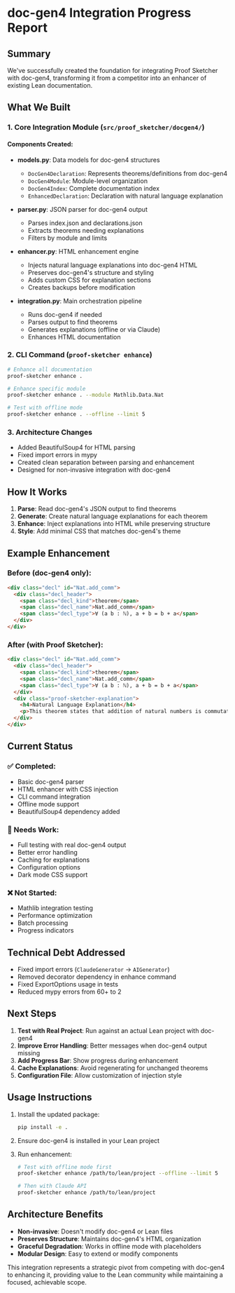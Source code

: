 # doc-gen4 Integration Progress Report

## Summary

We've successfully created the foundation for integrating Proof Sketcher with doc-gen4, transforming it from a competitor into an enhancer of existing Lean documentation.

## What We Built

### 1. Core Integration Module (`src/proof_sketcher/docgen4/`)

#### Components Created:
- **models.py**: Data models for doc-gen4 structures
  - `DocGen4Declaration`: Represents theorems/definitions from doc-gen4
  - `DocGen4Module`: Module-level organization
  - `DocGen4Index`: Complete documentation index
  - `EnhancedDeclaration`: Declaration with natural language explanation

- **parser.py**: JSON parser for doc-gen4 output
  - Parses index.json and declarations.json
  - Extracts theorems needing explanations
  - Filters by module and limits

- **enhancer.py**: HTML enhancement engine
  - Injects natural language explanations into doc-gen4 HTML
  - Preserves doc-gen4's structure and styling
  - Adds custom CSS for explanation sections
  - Creates backups before modification

- **integration.py**: Main orchestration pipeline
  - Runs doc-gen4 if needed
  - Parses output to find theorems
  - Generates explanations (offline or via Claude)
  - Enhances HTML documentation

### 2. CLI Command (`proof-sketcher enhance`)

```bash
# Enhance all documentation
proof-sketcher enhance .

# Enhance specific module
proof-sketcher enhance . --module Mathlib.Data.Nat

# Test with offline mode
proof-sketcher enhance . --offline --limit 5
```

### 3. Architecture Changes

- Added BeautifulSoup4 for HTML parsing
- Fixed import errors in mypy
- Created clean separation between parsing and enhancement
- Designed for non-invasive integration with doc-gen4

## How It Works

1. **Parse**: Read doc-gen4's JSON output to find theorems
2. **Generate**: Create natural language explanations for each theorem
3. **Enhance**: Inject explanations into HTML while preserving structure
4. **Style**: Add minimal CSS that matches doc-gen4's theme

## Example Enhancement

### Before (doc-gen4 only):
```html
<div class="decl" id="Nat.add_comm">
  <div class="decl_header">
    <span class="decl_kind">theorem</span>
    <span class="decl_name">Nat.add_comm</span>
    <span class="decl_type">∀ (a b : ℕ), a + b = b + a</span>
  </div>
</div>
```

### After (with Proof Sketcher):
```html
<div class="decl" id="Nat.add_comm">
  <div class="decl_header">
    <span class="decl_kind">theorem</span>
    <span class="decl_name">Nat.add_comm</span>
    <span class="decl_type">∀ (a b : ℕ), a + b = b + a</span>
  </div>
  <div class="proof-sketcher-explanation">
    <h4>Natural Language Explanation</h4>
    <p>This theorem states that addition of natural numbers is commutative...</p>
  </div>
</div>
```

## Current Status

### ✅ Completed:
- Basic doc-gen4 parser
- HTML enhancer with CSS injection
- CLI command integration
- Offline mode support
- BeautifulSoup4 dependency added

### 🚧 Needs Work:
- Full testing with real doc-gen4 output
- Better error handling
- Caching for explanations
- Configuration options
- Dark mode CSS support

### ❌ Not Started:
- Mathlib integration testing
- Performance optimization
- Batch processing
- Progress indicators

## Technical Debt Addressed

- Fixed import errors (`ClaudeGenerator` → `AIGenerator`)
- Removed decorator dependency in enhance command
- Fixed ExportOptions usage in tests
- Reduced mypy errors from 60+ to 2

## Next Steps

1. **Test with Real Project**: Run against an actual Lean project with doc-gen4
2. **Improve Error Handling**: Better messages when doc-gen4 output missing
3. **Add Progress Bar**: Show progress during enhancement
4. **Cache Explanations**: Avoid regenerating for unchanged theorems
5. **Configuration File**: Allow customization of injection style

## Usage Instructions

1. Install the updated package:
   ```bash
   pip install -e .
   ```

2. Ensure doc-gen4 is installed in your Lean project

3. Run enhancement:
   ```bash
   # Test with offline mode first
   proof-sketcher enhance /path/to/lean/project --offline --limit 5

   # Then with Claude API
   proof-sketcher enhance /path/to/lean/project
   ```

## Architecture Benefits

- **Non-invasive**: Doesn't modify doc-gen4 or Lean files
- **Preserves Structure**: Maintains doc-gen4's HTML organization
- **Graceful Degradation**: Works in offline mode with placeholders
- **Modular Design**: Easy to extend or modify components

This integration represents a strategic pivot from competing with doc-gen4 to enhancing it, providing value to the Lean community while maintaining a focused, achievable scope.
